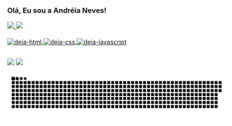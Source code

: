 ### **Olá, Eu sou a Andréia Neves!**
<div align="left">
  <a href="https://github.com/Andreia-Neves">
  <img height="180em" src="https://github-readme-stats.vercel.app/api?username=Andreia-Neves&show_icons=true&theme=react&include_all_commits=true&count_private=true"/>
  <img height="180em" src="https://github-readme-stats.vercel.app/api/top-langs/?username=Andreia-Neves&layout=compact&langs_count=7&theme=react"/>
</div>
  
  <div style="display: inline_block"><br>
  <img align="center" alt="deia-html" height="40" width="90" src="https://img.shields.io/badge/HTML5-E34F26?style=for-the-badge&logo=html5&logoColor=white">
  <img align="center" alt="deia-css" height="40" width="90" src="https://img.shields.io/badge/CSS3-1572B6?style=for-the-badge&logo=css3&logoColor=white">
  <img align="center" alt="deia-javascript" height="40" width="120" src="https://img.shields.io/badge/JavaScript-F7DF1E?style=for-the-badge&logo=javascript&logoColor=black">
</div>
  
  ##

<div>
  <a href = "mailto:andréia-neves-11875a178/"><img src="https://img.shields.io/badge/-Gmail-%23333?style=for-the-badge&logo=gmail&logoColor=white" target="_blank"></a>             
  <a href="https://www.linkedin.com/in/andréia-neves-11875a178/" target="_blank"><img src="https://img.shields.io/badge/-LinkedIn-%230077B5?style=for-the-badge&logo=linkedin&logoColor=white" target="_blank"></a> 
  
![Snake animation](https://github.com/Andreia-Neves/Andreia-Neves/blob/output/github-contribution-grid-snake.svg)
